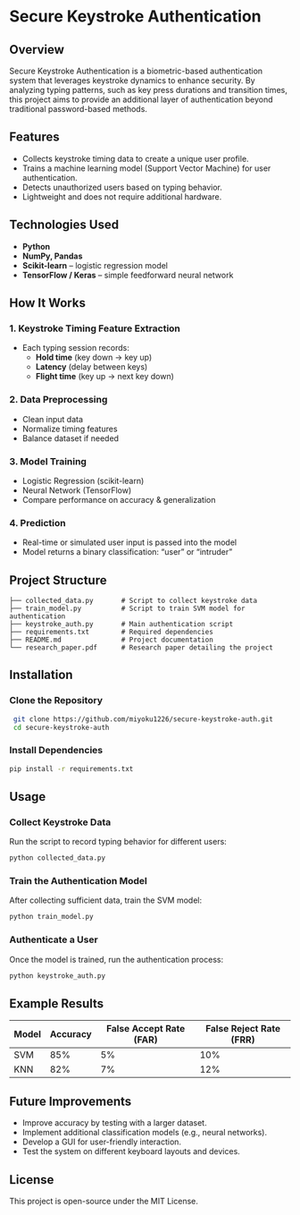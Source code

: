 # Secure Keystroke Authentication

## Overview
Secure Keystroke Authentication is a biometric-based authentication system that leverages keystroke dynamics to enhance security. By analyzing typing patterns, such as key press durations and transition times, this project aims to provide an additional layer of authentication beyond traditional password-based methods.

## Features
- Collects keystroke timing data to create a unique user profile.
- Trains a machine learning model (Support Vector Machine) for user authentication.
- Detects unauthorized users based on typing behavior.
- Lightweight and does not require additional hardware.

## Technologies Used

- **Python**
- **NumPy, Pandas**
- **Scikit-learn** – logistic regression model
- **TensorFlow / Keras** – simple feedforward neural network

## How It Works

### 1. **Keystroke Timing Feature Extraction**
- Each typing session records:
  - **Hold time** (key down → key up)
  - **Latency** (delay between keys)
  - **Flight time** (key up → next key down)

### 2. **Data Preprocessing**
- Clean input data
- Normalize timing features
- Balance dataset if needed

### 3. **Model Training**
- Logistic Regression (scikit-learn)
- Neural Network (TensorFlow)
- Compare performance on accuracy & generalization

### 4. **Prediction**
- Real-time or simulated user input is passed into the model
- Model returns a binary classification: “user” or “intruder”

## Project Structure
```
├── collected_data.py       # Script to collect keystroke data
├── train_model.py          # Script to train SVM model for authentication
├── keystroke_auth.py       # Main authentication script
├── requirements.txt        # Required dependencies
├── README.md               # Project documentation
└── research_paper.pdf      # Research paper detailing the project
```

## Installation
### Clone the Repository
```sh
 git clone https://github.com/miyoku1226/secure-keystroke-auth.git
 cd secure-keystroke-auth
```

### Install Dependencies
```sh
pip install -r requirements.txt
```

## Usage
### Collect Keystroke Data
Run the script to record typing behavior for different users:
```sh
python collected_data.py
```

### Train the Authentication Model
After collecting sufficient data, train the SVM model:
```sh
python train_model.py
```

### Authenticate a User
Once the model is trained, run the authentication process:
```sh
python keystroke_auth.py
```

## Example Results
| Model      | Accuracy | False Accept Rate (FAR) | False Reject Rate (FRR) |
|------------|----------|-----------------|-----------------|
| SVM        | 85%      | 5%              | 10%             |
| KNN        | 82%      | 7%              | 12%             |

## Future Improvements
- Improve accuracy by testing with a larger dataset.
- Implement additional classification models (e.g., neural networks).
- Develop a GUI for user-friendly interaction.
- Test the system on different keyboard layouts and devices.



## License
This project is open-source under the MIT License.


